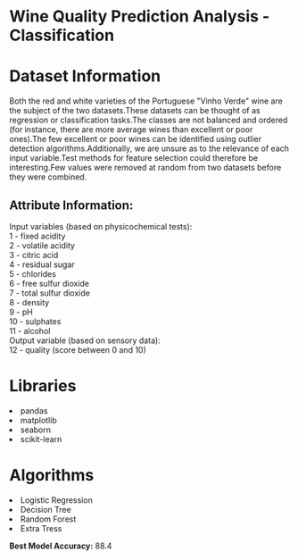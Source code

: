 # Wine Quality Prediction Analysis - Classification

# Dataset Information
Both the red and white varieties of the Portuguese "Vinho Verde" wine are the subject of the two datasets.These datasets can be thought of as regression or classification tasks.The classes are not balanced and ordered (for instance, there are more average wines than excellent or poor ones).The few excellent or poor wines can be identified using outlier detection algorithms.Additionally, we are unsure as to the relevance of each input variable.Test methods for feature selection could therefore be interesting.Few values were removed at random from two datasets before they were combined.

## Attribute Information:
Input variables (based on physicochemical tests): \
1 - fixed acidity \
2 - volatile acidity \
3 - citric acid \
4 - residual sugar \
5 - chlorides \
6 - free sulfur dioxide \
7 - total sulfur dioxide \
8 - density \
9 - pH \
10 - sulphates \
11 - alcohol \
Output variable (based on sensory data): \
12 - quality (score between 0 and 10)


# Libraries

<li>pandas
<li>matplotlib
<li>seaborn
<li>scikit-learn

# Algorithms

<li>Logistic Regression
<li>Decision Tree
<li>Random Forest
<li>Extra Tress
  
**Best Model Accuracy:** 88.4
